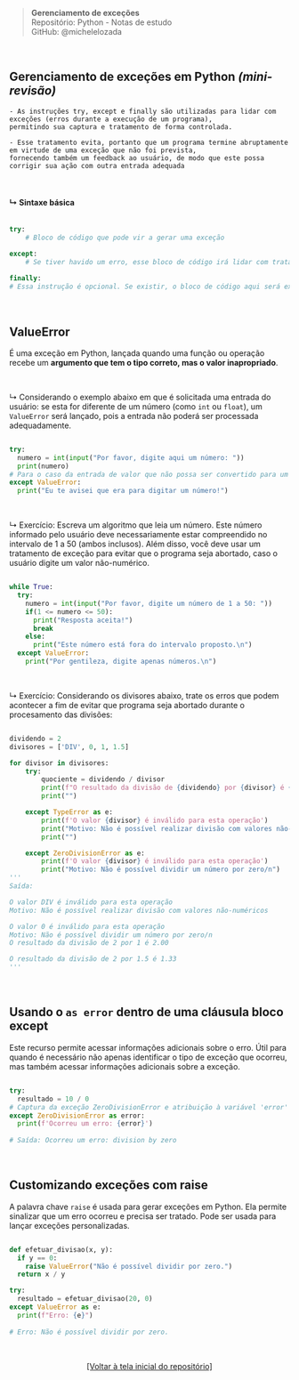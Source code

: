 > **Gerenciamento de exceções**  
> Repositório: Python - Notas de estudo     
> GitHub: @michelelozada
&nbsp;
     
&nbsp;  
## Gerenciamento de exceções em Python *(mini-revisão)*
```
- As instruções try, except e finally são utilizadas para lidar com exceções (erros durante a execução de um programa),  
permitindo sua captura e tratamento de forma controlada.

- Esse tratamento evita, portanto que um programa termine abruptamente em virtude de uma exceção que não foi prevista, 
fornecendo também um feedback ao usuário, de modo que este possa corrigir sua ação com outra entrada adequada
```

&nbsp;  

#### ↳ Sintaxe básica
```py

try:
	# Bloco de código que pode vir a gerar uma exceção

except:
	# Se tiver havido um erro, esse bloco de código irá lidar com tratamento da exceção
	
finally:
# Essa instrução é opcional. Se existir, o bloco de código aqui será executado sempre, indepentemente de ter havido um exceção ou não
```

&nbsp;  

## ValueError		

É uma exceção em Python, lançada quando uma função ou operação recebe um **argumento que tem o tipo correto, mas o valor inapropriado**.

&nbsp;  

↳ Considerando o exemplo abaixo em que é solicitada uma entrada do usuário: se esta for diferente de um número (como `int` ou `float`), um `ValueError` será lançado, pois a entrada não poderá ser processada adequadamente.

```py

try:
  numero = int(input("Por favor, digite aqui um número: "))
  print(numero)
# Para o caso da entrada de valor que não possa ser convertido para um inteiro 
except ValueError:
  print("Eu te avisei que era para digitar um número!")
```

&nbsp;  

↳ Exercício: Escreva um algoritmo que leia um número. Este número informado pelo usuário deve necessariamente estar compreendido no intervalo de 1 a 50 (ambos inclusos). Além disso, você deve usar um tratamento de exceção para evitar que o programa seja abortado, caso o usuário digite um valor não-numérico.  


```py 

while True:
  try:
    numero = int(input("Por favor, digite um número de 1 a 50: "))
    if(1 <= numero <= 50):
      print("Resposta aceita!")
      break
    else:
      print("Este número está fora do intervalo proposto.\n")
  except ValueError:
    print("Por gentileza, digite apenas números.\n")
```

&nbsp;  

↳ Exercício: Considerando os divisores abaixo, trate os erros que podem acontecer a fim de evitar que programa seja abortado
durante o procesamento das divisões:  

```py 

dividendo = 2
divisores = ['DIV', 0, 1, 1.5]

for divisor in divisores:
    try:
        quociente = dividendo / divisor
        print(f"O resultado da divisão de {dividendo} por {divisor} é {quociente:.2f}")
        print("")

    except TypeError as e:
        print(f'O valor {divisor} é inválido para esta operação')
        print("Motivo: Não é possível realizar divisão com valores não-numéricos")
        print("")

    except ZeroDivisionError as e:
        print(f'O valor {divisor} é inválido para esta operação')
        print("Motivo: Não é possível dividir um número por zero/n")
'''
Saída: 

O valor DIV é inválido para esta operação
Motivo: Não é possível realizar divisão com valores não-numéricos

O valor 0 é inválido para esta operação
Motivo: Não é possível dividir um número por zero/n
O resultado da divisão de 2 por 1 é 2.00

O resultado da divisão de 2 por 1.5 é 1.33
'''
```

&nbsp;

## Usando o `as error` dentro de uma cláusula bloco except

Este recurso permite acessar informações adicionais sobre o erro. Útil para quando é necessário não apenas identificar o tipo de exceção que ocorreu, mas também acessar informações adicionais sobre a exceção. 

```py

try:
  resultado = 10 / 0
# Captura da exceção ZeroDivisionError e atribuição à variável 'error'  
except ZeroDivisionError as error:
  print(f'Ocorreu um erro: {error}')
    
# Saída: Ocorreu um erro: division by zero    
```    

&nbsp;

## Customizando exceções com raise

A palavra chave `raise` é usada para gerar exceções em Python.
Ela permite sinalizar que um erro ocorreu e precisa ser tratado.
Pode ser usada para lançar exceções personalizadas.


```py

def efetuar_divisao(x, y):
  if y == 0:
    raise ValueError("Não é possível dividir por zero.")
  return x / y

try:
  resultado = efetuar_divisao(20, 0)
except ValueError as e:
  print(f"Erro: {e}")
    
# Erro: Não é possível dividir por zero.
```

&nbsp;

<div align="center">
<a href="https://github.com/michelelozada/Python-Study-Notes">[Voltar à tela inicial do repositório]</a>
</div>